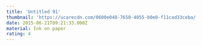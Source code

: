 ```yaml
---
title: 'Untitled 91'
thumbnail: 'https://ucarecdn.com/0600e048-7650-4055-b0e0-f11cad33ceba/'
date: 2015-06-21T09:21:33.000Z
material: Ink on paper
rating: 4
---
```

